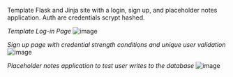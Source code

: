 Template Flask and Jinja site with a login, sign up, and placeholder notes application. Auth are credentials scrypt hashed.

_Template Log-in Page_
![image](https://github.com/JYoussouf/flask_site_template/assets/90774566/3eea26d1-592d-4be4-b0fa-2d404ee5fbaa)

_Sign up page with credential strength conditions and unique user validation_
![image](https://github.com/JYoussouf/flask_site_template/assets/90774566/7da419ba-7ccb-4c6a-832e-59bcd9d08bea)

_Placeholder notes application to test user writes to the database_
![image](https://github.com/JYoussouf/flask_site_template/assets/90774566/af9ade54-90f0-4e39-b748-2abf1f7b0261)

